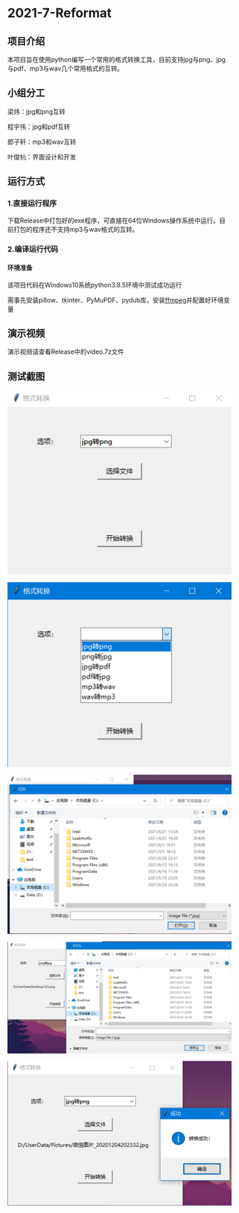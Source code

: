 # 2021-7-Reformat
## 项目介绍
本项目旨在使用python编写一个常用的格式转换工具，目前支持jpg与png、jpg与pdf、mp3与wav几个常用格式的互转。
## 小组分工
梁炜：jpg和png互转

程宇伟：jpg和pdf互转

郎子轩：mp3和wav互转

叶俊杭：界面设计和开发

## 运行方式
### 1.直接运行程序
下载Release中打包好的exe程序，可直接在64位Windows操作系统中运行。目前打包的程序还不支持mp3与wav格式的互转。
### 2.编译运行代码
#### 环境准备
该项目代码在Windows10系统python3.8.5环境中测试成功运行

需事先安装pillow、tkinter、PyMuPDF、pydub库，安装[ffmpeg](http://ffmpeg.org/)并配置好环境变量

## 演示视频

演示视频请查看Release中的video.7z文件

## 测试截图
![](test/capture_20210626202708038.bmp)

![](test/1624710748.jpg)

![](test/1624710638.jpg)

![](test/1624710683.png)

![](test/1624710511.jpg)
